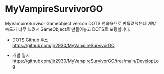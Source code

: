 # MyVampireSurvivorGO
MyVampireSurvivor Gameobject version
DOTS 연습용으로 만들려했는데 개발 속도가 너무 느려서 GameObject로 만들어놓고 DOTS로 포팅할거다.

- DOTS Github 주소 </br>
https://github.com/jjr2930/MyVampireSurvivorGO

- 개발 일지 </br>
https://github.com/jjr2930/MyVampireSurvivorGO/tree/main/DevelopLog
